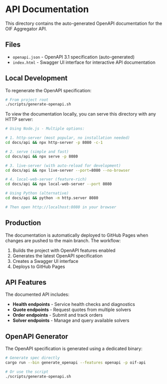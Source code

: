 # API Documentation

This directory contains the auto-generated OpenAPI documentation for the OIF Aggregator API.

## Files

- `openapi.json` - OpenAPI 3.1 specification (auto-generated)
- `index.html` - Swagger UI interface for interactive API documentation

## Local Development

To regenerate the OpenAPI specification:

```bash
# From project root
./scripts/generate-openapi.sh
```

To view the documentation locally, you can serve this directory with any HTTP server:

```bash
# Using Node.js - Multiple options:

# 1. http-server (most popular, no installation needed)
cd docs/api && npx http-server -p 8080 -c-1

# 2. serve (simple and fast)
cd docs/api && npx serve -p 8080

# 3. live-server (with auto-reload for development)
cd docs/api && npx live-server --port=8080 --no-browser

# 4. local-web-server (feature-rich)
cd docs/api && npx local-web-server --port 8080

# Using Python (alternative)
cd docs/api && python -m http.server 8080

# Then open http://localhost:8080 in your browser
```

## Production

The documentation is automatically deployed to GitHub Pages when changes are pushed to the main branch. The workflow:

1. Builds the project with OpenAPI features enabled
2. Generates the latest OpenAPI specification
3. Creates a Swagger UI interface
4. Deploys to GitHub Pages

## API Features

The documented API includes:

- **Health endpoints** - Service health checks and diagnostics
- **Quote endpoints** - Request quotes from multiple solvers
- **Order endpoints** - Submit and track orders
- **Solver endpoints** - Manage and query available solvers

## OpenAPI Generator

The OpenAPI specification is generated using a dedicated binary:

```bash
# Generate spec directly
cargo run --bin generate_openapi --features openapi -p oif-api

# Or use the script
./scripts/generate-openapi.sh
```
